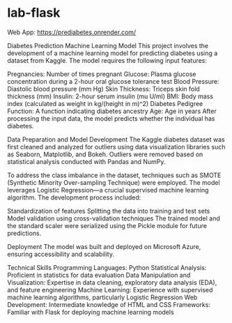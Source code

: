 # lab-flask

Web App:
https://prediabetes.onrender.com/

Diabetes Prediction Machine Learning Model
This project involves the development of a machine learning model for predicting diabetes using a dataset from Kaggle. The model requires the following input features:

Pregnancies: Number of times pregnant
Glucose: Plasma glucose concentration during a 2-hour oral glucose tolerance test
Blood Pressure: Diastolic blood pressure (mm Hg)
Skin Thickness: Triceps skin fold thickness (mm)
Insulin: 2-hour serum insulin (mu U/ml)
BMI: Body mass index (calculated as weight in kg/(height in m)^2)
Diabetes Pedigree Function: A function indicating diabetes ancestry
Age: Age in years
After processing the input data, the model predicts whether the individual has diabetes.

Data Preparation and Model Development
The Kaggle diabetes dataset was first cleaned and analyzed for outliers using data visualization libraries such as Seaborn, Matplotlib, and Bokeh. Outliers were removed based on statistical analysis conducted with Pandas and NumPy.

To address the class imbalance in the dataset, techniques such as SMOTE (Synthetic Minority Over-sampling Technique) were employed. The model leverages Logistic Regression—a crucial supervised machine learning algorithm. The development process included:

Standardization of features
Splitting the data into training and test sets
Model validation using cross-validation techniques
The trained model and the standard scaler were serialized using the Pickle module for future predictions.

Deployment
The model was built and deployed on Microsoft Azure, ensuring accessibility and scalability.

Technical Skills
Programming Languages: Python
Statistical Analysis: Proficient in statistics for data evaluation
Data Manipulation and Visualization: Expertise in data cleaning, exploratory data analysis (EDA), and feature engineering
Machine Learning: Experience with supervised machine learning algorithms, particularly Logistic Regression
Web Development: Intermediate knowledge of HTML and CSS
Frameworks: Familiar with Flask for deploying machine learning models
